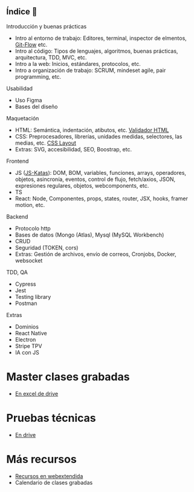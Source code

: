 ## Índice 👋

Introducción y buenas prácticas

- Intro al entorno de trabajo: Editores, terminal, inspector de elmentos, [Git-Flow](https://github.com/Factoria-F5-dev/git-flow) etc.
- Intro al código: Tipos de lenguajes, algoritmos, buenas prácticas, arquitectura, TDD, MVC, etc.
- Intro a la web: Inicios, estándares, protocolos, etc.
- Intro a organización de trabajo: SCRUM, mindeset agile, pair programming, etc. 

Usabilidad

- Uso Figma
- Bases del diseño 

Maquetación 

- HTML: Semántica, indentación, atibutos, etc.  [Validador HTML](https://validator.w3.org/)
- CSS: Preprocesadores, librerías, unidades medidas, selectores, las medias, etc. [CSS Layout](https://github.com/Factoria-F5-dev/CSSlayout)
- Extras: SVG, accesibilidad, SEO, Boostrap, etc.

Frontend

- JS ([JS-Katas](https://github.com/Factoria-F5-dev/JS-Katas-Jest)): DOM, BOM, variables, funciones, arrays, operadores, objetos, asincronía, eventos, control de flujo, fetch/axios, JSON, expresiones regulares, objetos, webcomponents, etc.
- TS
- React: Node, Componentes, props, states, router, JSX, hooks, framer motion, etc.

Backend

- Protocolo http
- Bases de datos (Mongo (Atlas), Mysql (MySQL Workbench)
- CRUD
- Seguridad (TOKEN, cors)
- Extras: Gestión de archivos, envío de correos, Cronjobs, Docker, websocket

TDD, QA

- Cypress
- Jest
- Testing library
- Postman

Extras

- Dominios
- React Native
- Electron
- Stripe TPV
- IA con JS


# Master clases grabadas

- [En excel de drive](https://docs.google.com/spreadsheets/d/1mbxZu-IZCVWX06MPGMyt_OIf--0lPx9P2BAxlQkYoLM/edit#gid=0)

# Pruebas técnicas

- [En drive](https://drive.google.com/drive/folders/10vwQVJ8HSzi1a6kiYtzaoxR2R3EGo-aX)
  
# Más recursos

- [Recursos en webextendida](https://webextendida.es/resources/)
- Calendario de clases grabadas



